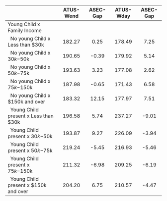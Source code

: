 
|                      |    ATUS-Wend |     ASEC-Gap |    ATUS-Wday |     ASEC-Gap |
| -------------------- | :----------: | :----------: | :----------: | :----------: |
| Young Child x Family Income |              |              |              |              |
| &nbsp;&nbsp;No young Child x Less than $30k |       182.27 |         0.25 |       178.49 |         7.25 |
| &nbsp;&nbsp;No young Child x $30k-$50k |       190.65 |        -0.39 |       179.92 |         5.14 |
| &nbsp;&nbsp;No young Child x $50k-$75k |       193.63 |         3.23 |       177.08 |         2.62 |
| &nbsp;&nbsp;No young Child x $75k-$150k |       187.98 |        -0.65 |       171.43 |         6.58 |
| &nbsp;&nbsp;No young Child x $150k and over |       183.32 |        12.15 |       177.97 |         7.51 |
| &nbsp;&nbsp;Young Child present x Less than $30k |       196.58 |         5.74 |       237.27 |        -9.01 |
| &nbsp;&nbsp;Young Child present x $30k-$50k |       193.87 |         9.27 |       226.09 |        -3.94 |
| &nbsp;&nbsp;Young Child present x $50k-$75k |       219.24 |        -5.45 |       216.93 |        -5.46 |
| &nbsp;&nbsp;Young Child present x $75k-$150k |       211.32 |        -6.98 |       209.25 |        -6.19 |
| &nbsp;&nbsp;Young Child present x $150k and over |       204.20 |         6.75 |       210.57 |        -4.47 |


